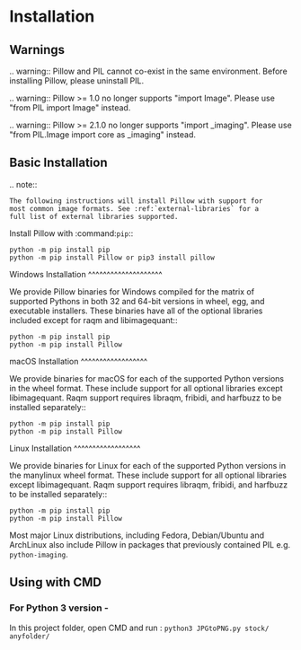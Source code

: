 Installation
============

Warnings
--------

.. warning:: Pillow and PIL cannot co-exist in the same environment. Before installing Pillow, please uninstall PIL.

.. warning:: Pillow >= 1.0 no longer supports "import Image". Please use "from PIL import Image" instead.

.. warning:: Pillow >= 2.1.0 no longer supports "import _imaging". Please use "from PIL.Image import core as _imaging" instead.

Basic Installation
------------------

.. note::

    The following instructions will install Pillow with support for
    most common image formats. See :ref:`external-libraries` for a
    full list of external libraries supported.

Install Pillow with :command:`pip`::

    python -m pip install pip
    python -m pip install Pillow or pip3 install pillow


Windows Installation
^^^^^^^^^^^^^^^^^^^^

We provide Pillow binaries for Windows compiled for the matrix of
supported Pythons in both 32 and 64-bit versions in wheel, egg, and
executable installers. These binaries have all of the optional
libraries included except for raqm and libimagequant::

    python -m pip install pip
    python -m pip install Pillow


macOS Installation
^^^^^^^^^^^^^^^^^^

We provide binaries for macOS for each of the supported Python
versions in the wheel format. These include support for all optional
libraries except libimagequant.  Raqm support requires libraqm,
fribidi, and harfbuzz to be installed separately::

    python -m pip install pip
    python -m pip install Pillow

Linux Installation
^^^^^^^^^^^^^^^^^^

We provide binaries for Linux for each of the supported Python
versions in the manylinux wheel format. These include support for all
optional libraries except libimagequant. Raqm support requires
libraqm, fribidi, and harfbuzz to be installed separately::

    python -m pip install pip
    python -m pip install Pillow

Most major Linux distributions, including Fedora, Debian/Ubuntu and
ArchLinux also include Pillow in packages that previously contained
PIL e.g. ``python-imaging``.

Using with CMD
------------------
### For Python 3 version -

In this project folder, open CMD and run :
```python3 JPGtoPNG.py stock/ anyfolder/```
